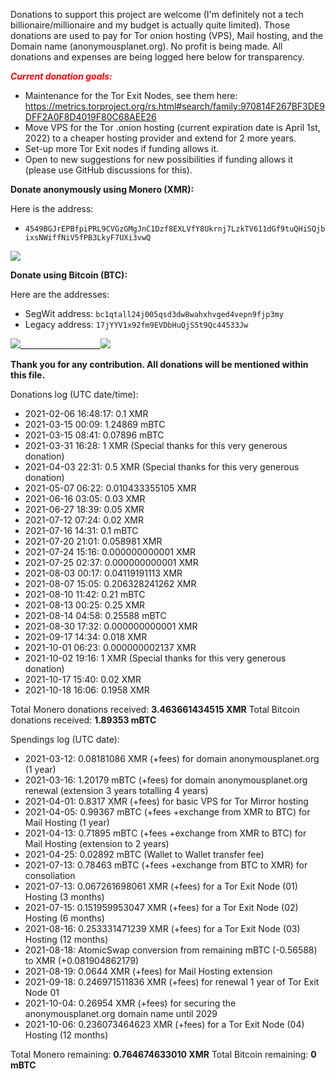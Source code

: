 Donations to support this project are welcome (I'm definitely not a tech billionaire/millionaire and my budget is actually quite limited). 
Those donations are used to pay for Tor onion hosting (VPS), Mail hosting, and the Domain name (anonymousplanet.org). No profit is being made.
All donations and expenses are being logged here below for transparency.

<span style="color: red">***Current donation goals:***</span>

- Maintenance for the Tor Exit Nodes, see them here: <https://metrics.torproject.org/rs.html#search/family:970814F267BF3DE9DFF2A0F8D4019F80C68AEE26>
- Move VPS for the Tor .onion hosting (current expiration date is April 1st, 2022) to a cheaper hosting provider and extend for 2 more years.
- Set-up more Tor Exit nodes if funding allows it.
- Open to new suggestions for new possibilities if funding allows it (please use GitHub discussions for this).

**Donate anonymously using Monero (XMR):**

Here is the address:

- ```4549BGJrEPBfpiPRL9CVGzGMgJnC1Dzf8EXLVfY8Ukrnj7LzkTV611dGf9tuQHiSQjbixsNWiffNiV5fPB3LkyF7UXi3vwQ```

![][1]

**Donate using Bitcoin (BTC):**

Here are the addresses:

- SegWit address: ```bc1qtall24j005qsd3dw8wahxhvged4vepn9fjp3my```
- Legacy address: ```17jYYV1x92fm9EVDbHuQjS5t9Qc44533Jw```

![][2]____________________![][3]

**Thank you for any contribution. All donations will be mentioned within this file.**
    
Donations log (UTC date/time):

- 2021-02-06 16:48:17: 0.1 XMR
- 2021-03-15 00:09: 1.24869 mBTC
- 2021-03-15 08:41: 0.07896 mBTC
- 2021-03-31 16:28: 1 XMR (Special thanks for this very generous donation)
- 2021-04-03 22:31: 0.5 XMR (Special thanks for this very generous donation)
- 2021-05-07 06:22: 0.010433355105 XMR
- 2021-06-16 03:05: 0.03 XMR
- 2021-06-27 18:39: 0.05 XMR
- 2021-07-12 07:24: 0.02 XMR
- 2021-07-16 14:31: 0.1 mBTC
- 2021-07-20 21:01: 0.058981 XMR
- 2021-07-24 15:16: 0.000000000001 XMR 
- 2021-07-25 02:37: 0.000000000001 XMR
- 2021-08-03 00:17: 0.04119191113 XMR
- 2021-08-07 15:05: 0.206328241262 XMR
- 2021-08-10 11:42: 0.21 mBTC
- 2021-08-13 00:25: 0.25 XMR
- 2021-08-14 04:58: 0.25588 mBTC
- 2021-08-30 17:32: 0.000000000001 XMR
- 2021-09-17 14:34: 0.018 XMR
- 2021-10-01 06:23: 0.000000002137 XMR
- 2021-10-02 19:16: 1 XMR (Special thanks for this very generous donation)
- 2021-10-17 15:40: 0.02 XMR
- 2021-10-18 16:06: 0.1958 XMR

Total Monero donations received: **3.463661434515 XMR**
Total Bitcoin donations received: **1.89353 mBTC**

Spendings log (UTC date):

- 2021-03-12: 0.08181086 XMR (+fees) for domain anonymousplanet.org (1 year)
- 2021-03-16: 1.20179 mBTC (+fees) for domain anonymousplanet.org renewal (extension 3 years totalling 4 years)
- 2021-04-01: 0.8317 XMR (+fees) for basic VPS for Tor Mirror hosting
- 2021-04-05: 0.99367 mBTC (+fees +exchange from XMR to BTC) for Mail Hosting (1 year)
- 2021-04-13: 0.71895 mBTC (+fees +exchange from XMR to BTC) for Mail Hosting (extension to 2 years)
- 2021-04-25: 0.02892 mBTC (Wallet to Wallet transfer fee)
- 2021-07-13: 0.78463 mBTC (+fees +exchange from BTC to XMR) for consoliation
- 2021-07-13: 0.067261698061 XMR (+fees) for a Tor Exit Node (01) Hosting (3 months)
- 2021-07-15: 0.151959953047 XMR (+fees) for a Tor Exit Node (02) Hosting (6 months)
- 2021-08-16: 0.253331471239 XMR (+fees) for a Tor Exit Node (03) Hosting (12 months)
- 2021-08-18: AtomicSwap conversion from remaining mBTC (-0.56588) to XMR (+0.081904862179)
- 2021-08-19: 0.0644 XMR (+fees) for Mail Hosting extension
- 2021-09-18: 0.246971511836 XMR (+fees) for renewal 1 year of Tor Exit Node 01
- 2021-10-04: 0.26954 XMR (+fees) for securing the anonymousplanet.org domain name until 2029
- 2021-10-06: 0.236073464623 XMR (+fees) for a Tor Exit Node (04) Hosting (12 months)

Total Monero remaining: **0.764674633010 XMR**
Total Bitcoin remaining: **0 mBTC**

[1]: media/monero.jpg
[2]: media/bitcoin-segwit.jpg
[3]: media/bitcoin-legacy.jpg